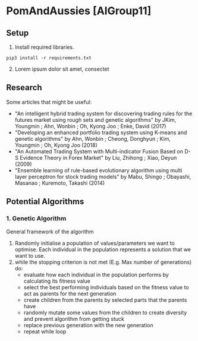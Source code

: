 # PomAndAussies [AIGroup11]



## Setup
1.  Install required libraries.
```
pip3 install -r requirements.txt
```
2.  Lorem ipsum dolor sit amet, consectet

## Research
Some articles that might be useful:
- "An intelligent hybrid trading system for discovering trading rules for the futures market using rough sets and genetic algorithms" by JKim, Youngmin ; Ahn, Wonbin ; Oh, Kyong Joo ; Enke, David (2017)
- "Developing an enhanced portfolio trading system using K-means and genetic algorithms" by Ahn, Wonbin ; Cheong, Donghyun ; Kim, Youngmin ; Oh, Kyong Joo (2018)
- "An Automated Trading System with Multi-indicator Fusion Based on D-S Evidence Theory in Forex Market" by Liu, Zhihong ; Xiao, Deyun (2009)
- "Ensemble learning of rule-based evolutionary algorithm using multi layer perceptron for stock trading models" by Mabu, Shingo ; Obayashi, Masanao ; Kuremoto, Takashi (2014)

## Potential Algorithms

### 1. Genetic Algorithm

General framework of the algorithm
1. Randomly initialise a population of values/parameters we want to optimise. Each individual in the population represents a solution that we want to use.
2. while the stopping criterion is not met (E.g. Max number of generations) do:
    - evaluate how each individual in the population performs by calculating its fitness value
    - select the best performing individuals based on the fitness value to act as parents for the next generation
    - create children from the parents by selected parts that the parents have
    - randomly mutate some values from the children to create diversity and prevent algorithm from getting stuck
    - replace previous generation with the new generation
    - repeat while loop
